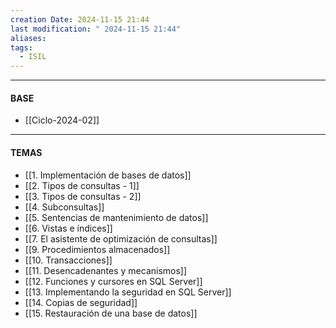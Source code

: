 ```yaml
---
creation Date: 2024-11-15 21:44
last modification: " 2024-11-15 21:44"
aliases: 
tags:
  - ISIL
---
```

___
#### BASE
- [[Ciclo-2024-02]]
___
#### TEMAS
- [[1. Implementación de bases de datos]]
- [[2. Tipos de consultas - 1]]
- [[3. Tipos de consultas - 2]]
- [[4. Subconsultas]]
- [[5. Sentencias de mantenimiento de datos]]
- [[6. Vistas e índices]]
- [[7. El asistente de optimización de consultas]]
- [[9. Procedimientos almacenados]]
- [[10. Transacciones]]
- [[11. Desencadenantes y mecanismos]]
- [[12. Funciones y cursores en SQL Server]]
- [[13. Implementando la seguridad en SQL Server]]
- [[14. Copias de seguridad]]
- [[15. Restauración de una base de datos]]